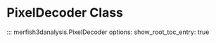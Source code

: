 # PixelDecoder Class

::: merfish3danalysis.PixelDecoder
    options:
      show_root_toc_entry: true